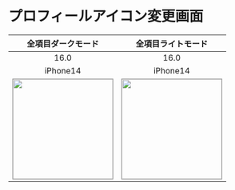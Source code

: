 # プロフィールアイコン変更画面

|全項目ダークモード|全項目ライトモード|
|:---:|:---:|
|16.0|16.0|
|iPhone14|iPhone14|
|<img src='../TestSnapshot/ReferenceImages_64/プロフィールアイコン変更画面/testProfileIconViewController_全項目_ダークモード_iPhone_16_0_390x844@3x.png' width='200' style='border: 1px solid #999' />|<img src='../TestSnapshot/ReferenceImages_64/プロフィールアイコン変更画面/testProfileIconViewController_全項目_ライトモード_iPhone_16_0_390x844@3x.png' width='200' style='border: 1px solid #999' />|

